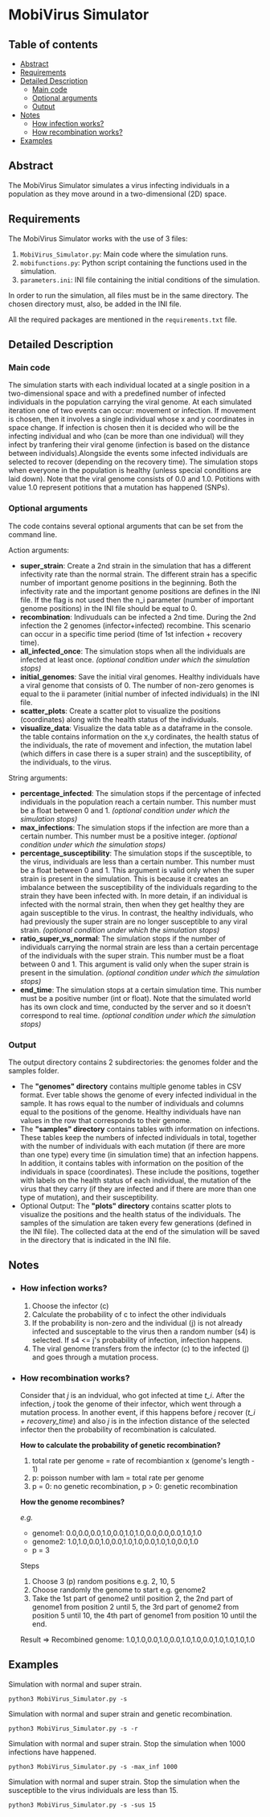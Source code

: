 # MobiVirus Simulator

## Table of contents

- [Abstract](#Abstract)
- [Requirements](#Requirements)
- [Detailed Description](#Detailed-Description)
  - [Main code](#Main-code)
  - [Optional arguments](#Optional-arguments)
  - [Output](#Output)
- [Notes](#Notes)
  - [How infection works?](#How-infection-works?)
  - [How recombination works?](#How-recombination-works?)
- [Examples](#Examples)

## Abstract

The MobiVirus Simulator simulates a virus infecting individuals in a population as they move around in a two-dimensional (2D) space.

## Requirements

The MobiVirus Simulator works with the use of 3 files:

1. `MobiVirus_Simulator.py`: Main code where the simulation runs.
2. `mobifunctions.py`: Python script containing the functions used in the simulation.
3. `parameters.ini`: INI file containing the initial conditions of the simulation.

In order to run the simulation, all files must be in the same directory. The chosen directory must, also, be added in the INI file.

All the required packages are mentioned in the `requirements.txt` file.

## Detailed Description

### Main code

The simulation starts with each individual located at a single position in a two-dimensional space and with a predefined number of infected individuals in the population carrying the viral genome. At each simulated iteration one of two events can occur: movement or infection. If movement is chosen, then it involves a single individual whose x and y coordinates in space change. If infection is chosen then it is decided who will be the infecting individual and who (can be more than one individual) will they infect by tranfering their viral genome (infection is based on the distance between individuals).Alongside the events some infected individuals are selected to recover (depending on the recovery time). The simulation stops when everyone in the population is healthy (unless special conditions are laid down).
Note that the viral genome consists of 0.0 and 1.0. Potitions with value 1.0 represent potitions that a mutation has happened (SNPs).

### Optional arguments

The code contains several optional arguments that can be set from the command line.

Action arguments:

- **super_strain**: Create a 2nd strain in the simulation that has a different infectivity rate than the normal strain. The different strain has a specific number of important genome positions in the beginning. Both the infectivity rate and the important genome positions are defines in the INI file.
  If the flag is not used then the n_i parameter (number of important genome positions) in the INI file should be equal to 0.
- **recombination**: Indivuduals can be infected a 2nd time. During the 2nd infection the 2 genomes (infector+infected) recombine. This scenario can occur in a specific time period (time of 1st infection + recovery time).
- **all_infected_once**: The simulation stops when all the individuals are infected at least once. *(optional condition under which the simulation stops)*
- **initial_genomes**: Save the initial viral genomes. Healthy individuals have a viral genome that consists of 0. The number of non-zero genomes is equal to the ii parameter (initial number of infected individuals) in the INI file.
- **scatter_plots**: Create a scatter plot to visualize the positions (coordinates) along with the health status of the individuals.
- **visualize_data**: Visualize the data table as a dataframe in the console. the table contains information on the x,y cordinates, the health status of the individuals, the rate of movement and infection, the mutation label (which differs in case there is a super strain) and the susceptibility, of the individuals, to the virus.

String arguments:

- **percentage_infected**: The simulation stops if the percentage of infected individuals in the population reach a certain number. This number must be a float between 0 and 1. *(optional condition under which the simulation stops)*
- **max_infections**: The simulation stops if the infection are more than a certain number. This number must be a positive integer. *(optional condition under which the simulation stops)*
- **percentage_susceptibility**: The simulation stops if the susceptible, to the virus, individuals are less than a certain number. This number must be a float between 0 and 1. This argument is valid only when the super strain is present in the simulation. This is because it creates an imbalance between the susceptibility of the individuals regarding to the strain they have been infected with. In more detain, if an individual is infected with the normal strain, then when they get healthy they are again susceptible to the virus. In contrast, the healthy individuals, who had previously the super strain are no longer susceptible to any viral strain. *(optional condition under which the simulation stops)*
- **ratio_super_vs_normal**: The simulation stops if the number of individuals carrying the normal strain are less than a certain percentage of the individuals with the super strain. This number must be a float between 0 and 1. This argument is valid only when the super strain is present in the simulation. *(optional condition under which the simulation stops)*
- **end_time**: The simulation stops at a certain simulation time. This number must be a positive number (int or float). Note that the simulated world has its own clock and time, conducted by the server and so it doesn't correspond to real time. *(optional condition under which the simulation stops)*

### Output

The output directory contains 2 subdirectories: the genomes folder and the samples folder.

- The **"genomes" directory** contains multiple genome tables in CSV format. Ever table shows the genome of every infected individual in the sample. It has rows equal to the number of individuals and columns equal to the positions of the genome. Healthy individuals have nan values in the row that corresponds to their genome.
- The **"samples" directory** contains tables with information on infections. These tables keep the numbers of infected individuals in total, together with the number of individuals with each mutation (if there are more than one type) every time (in simulation time) that an infection happens. In addition, it contains tables with information on the position of the individuals in space (coordinates). These include the positions, together with labels on the health status of each individual, the mutation of the virus that they carry (if they are infected and if there are more than one type of mutation), and their susceptibility.
- Optional Output: The **"plots" directory** contains scatter plots to visualize the positions and the health status of the individuals.
  The samples of the simulation are taken every few generations (defined in the INI file).
  The collected data at the end of the simulation will be saved in the directory that is indicated in the INI file.

## Notes

- ### How infection works?

  1. Choose the infector (c)
  2. Calculate the probability of c to infect the other individuals
  3. If the probability is non-zero and the individual (j) is not already infected and susceptable to the virus then a random number (s4) is selected. If s4 <= j's probability of infection, infection happens. 
  4. The viral genome transfers from the infector (c) to the infected (j) and goes through a mutation process. 
            
- ### How recombination works?

  Consider that *j* is an indvidual, who got infected at time *t_i*. After the infection, *j* took the genome of their infector, which went through a mutation process. In another event, if this happens before *j* recover (*t_i + recovery_time*) and also *j* is in the infection distance of the selected infector then the probability of recombination is calculated.
  
  **How to calculate the probability of genetic recombination?**

  1. total rate per genome = rate of recombiantion x (genome's length - 1)
  2. p: poisson number with lam = total rate per genome
  3. p = 0: no genetic recombination,
     p > 0: genetic recombination

  **How the genome recombines?**
    
    *e.g.*
    - genome1: 0.0,0.0,0.0,1.0,0.0,1.0,1.0,0.0,0.0,0.0,1.0,1.0 
    - genome2: 1.0,1.0,0.0,1.0,0.0,1.0,1.0,0.0,1.0,1.0,0.0,1.0 
    - p = 3 

    Steps
    1. Choose 3 (p) random positions e.g. 2, 10, 5 
    2. Choose randomly the genome to start e.g. genome2
    3. Take the 1st part of genome2 until position 2, the 2nd part of genome1 from position 2 until 5, the 3rd part of genome2 from position 5 until 10, the 4th part of genome1 from position 10 until the end.
 
    Result => Recombined genome: 1.0,1.0,0.0,1.0,0.0,1.0,1.0,0.0,1.0,1.0,1.0,1.0

## Examples

Simulation with normal and super strain.
```
python3 MobiVirus_Simulator.py -s
```

Simulation with normal and super strain and genetic recombination.
```
python3 MobiVirus_Simulator.py -s -r
```

Simulation with normal and super strain. Stop the simulation when 1000 infections have happened.
```
python3 MobiVirus_Simulator.py -s -max_inf 1000
```

Simulation with normal and super strain. Stop the simulation when the susceptible to the virus individuals are less than 15.
```
python3 MobiVirus_Simulator.py -s -sus 15
```